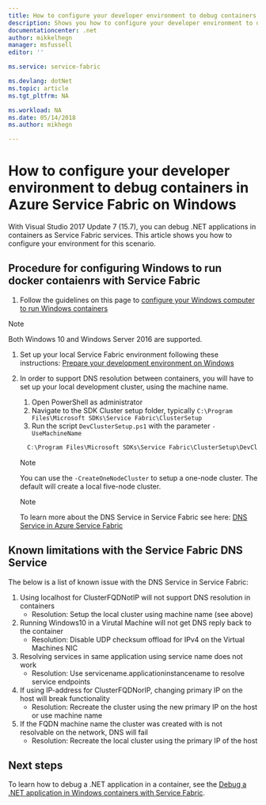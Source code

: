 ```yaml
---
title: How to configure your developer environment to debug containers with Azure Service Fabric and Visual Studio 2017 | Microsoft Docs
description: Shows you how to configure your developer environment to debug containers in Azure Service Fabric and Visual Studio 2017
documentationcenter: .net
author: mikkelhegn
manager: msfussell
editor: ''

ms.service: service-fabric

ms.devlang: dotNet
ms.topic: article
ms.tgt_pltfrm: NA

ms.workload: NA
ms.date: 05/14/2018
ms.author: mikhegn

---
```

# How to configure your developer environment to debug containers in Azure Service Fabric on Windows

With Visual Studio 2017 Update 7 (15.7), you can debug .NET applications in containers as Service Fabric services. This article shows you how to configure your environment for this scenario.

## Procedure for configuring Windows to run docker contaienrs with Service Fabric

1. Follow the guidelines on this page to [configure your Windows computer to run Windows containers](https://docs.microsoft.com/en-us/virtualization/windowscontainers/quick-start)
> [!NOTE]
> Both Windows 10 and Windows Server 2016 are supported.
>

1. Set up your local Service Fabric environment following these instructions: [Prepare your development environment on Windows](https://docs.microsoft.com/en-us/azure/service-fabric/service-fabric-get-started)

1. In order to support DNS resolution between containers, you will have to set up your local development cluster, using the machine name.
    1. Open PowerShell as administrator
    1. Navigate to the SDK Cluster setup folder, typically `C:\Program Files\Microsoft SDKs\Service Fabric\ClusterSetup`
    1. Run the script `DevClusterSetup.ps1` with the parameter `-UseMachineName`

    ``` PowerShell
      C:\Program Files\Microsoft SDKs\Service Fabric\ClusterSetup\DevClusterSetup.ps1 -UseMachineName
    ```

    > [!NOTE]
    > You can use the `-CreateOneNodeCluster` to setup a one-node cluster. The default will create a local five-node cluster.
    >

    > [!NOTE]
    > To learn more about the DNS Service in Service Fabric see here: [DNS Service in Azure Service Fabric](https://docs.microsoft.com/en-us/azure/service-fabric/service-fabric-dnsservice)
    >

## Known limitations with the Service Fabric DNS Service

The below is a list of known issue with the DNS Service in Service Fabric:

1.	Using localhost for ClusterFQDNotIP will not support DNS resolution in containers
    -	Resolution: Setup the local cluster using machine name (see above)
1.	Running Windows10 in a Virutal Machine will not get DNS reply back to the container 
    -	Resolution: Disable UDP checksum offload for IPv4 on the Virtual Machines NIC
1.	Resolving services in same application using service name does not work 
    - Resolution: Use servicename.applicationinstancename to resolve service endpoints
1.	If using IP-address for ClusterFQDNorIP, changing primary IP on the host will break functionality 
    - Resolution: Recreate the cluster using the new primary IP on the host or use machine name
1.	If the FQDN machine name the cluster was created with is not resolvable on the network, DNS will fail 
    -	Resolution: Recreate the local cluster using the primary IP of the host

## Next steps
To learn how to debug a .NET application in a container, see the [Debug a .NET application in Windows containers with Service Fabric](service-fabric-how-to-debug-containers.md).